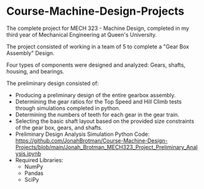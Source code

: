 # Course-Machine-Design-Projects
The complete project for MECH 323 - Machine Design, completed in my third year of Mechanical Engineering at Queen's University.

The project consisted of working in a team of 5 to complete a "Gear Box Assembly" Design.

Four types of components were designed and analyzed: Gears, shafts, housing, and bearings.

The preliminary design consisted of:
- Producing a preliminary design of the entire gearbox assembly.
- Determining the gear ratios for the Top Speed and Hill Climb tests through simulations completed in python.
- Determining the numbers of teeth for each gear in the gear train.
- Selecting the basic shaft layout based on the provided size constraints of the gear box, gears, and shafts.
- Preliminary Design Analysis Simulation Python Code: https://github.com/JonahBrotman/Course-Machine-Design-Projects/blob/main/Jonah_Brotman_MECH323_Project_Preliminary_Analysis.ipynb
- Required Libraries:
  - NumPy
  - Pandas
  - SciPy
